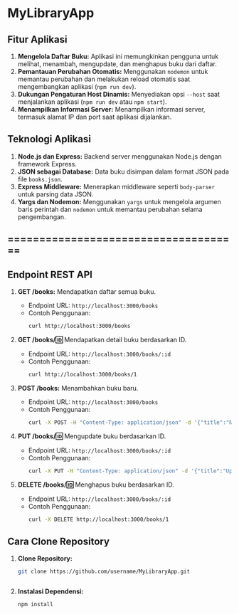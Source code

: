 # MyLibraryApp

## Fitur Aplikasi
1. **Mengelola Daftar Buku:** Aplikasi ini memungkinkan pengguna untuk melihat, menambah, mengupdate, dan menghapus buku dari daftar.
2. **Pemantauan Perubahan Otomatis:** Menggunakan `nodemon` untuk memantau perubahan dan melakukan reload otomatis saat mengembangkan aplikasi (`npm run dev`).
3. **Dukungan Pengaturan Host Dinamis:** Menyediakan opsi `--host` saat menjalankan aplikasi (`npm run dev` atau `npm start`).
4. **Menampilkan Informasi Server:** Menampilkan informasi server, termasuk alamat IP dan port saat aplikasi dijalankan.

## Teknologi Aplikasi
1. **Node.js dan Express:** Backend server menggunakan Node.js dengan framework Express.
2. **JSON sebagai Database:** Data buku disimpan dalam format JSON pada file `books.json`.
3. **Express Middleware:** Menerapkan middleware seperti `body-parser` untuk parsing data JSON.
4. **Yargs dan Nodemon:** Menggunakan `yargs` untuk mengelola argumen baris perintah dan `nodemon` untuk memantau perubahan selama pengembangan.
## =====================================

## Endpoint REST API
1. **GET /books:** Mendapatkan daftar semua buku.
   - Endpoint URL: `http://localhost:3000/books`
   - Contoh Penggunaan:
     ```bash
     curl http://localhost:3000/books
     ```

2. **GET /books/:id:** Mendapatkan detail buku berdasarkan ID.
   - Endpoint URL: `http://localhost:3000/books/:id`
   - Contoh Penggunaan:
     ```bash
     curl http://localhost:3000/books/1
     ```

3. **POST /books:** Menambahkan buku baru.
   - Endpoint URL: `http://localhost:3000/books`
   - Contoh Penggunaan:
     ```bash
     curl -X POST -H "Content-Type: application/json" -d '{"title":"New Book","author":"New Author"}' http://localhost:3000/books
     ```

4. **PUT /books/:id:** Mengupdate buku berdasarkan ID.
   - Endpoint URL: `http://localhost:3000/books/:id`
   - Contoh Penggunaan:
     ```bash
     curl -X PUT -H "Content-Type: application/json" -d '{"title":"Updated Book","author":"Updated Author"}' http://localhost:3000/books/1
     ```

5. **DELETE /books/:id:** Menghapus buku berdasarkan ID.
   - Endpoint URL: `http://localhost:3000/books/:id`
   - Contoh Penggunaan:
     ```bash
     curl -X DELETE http://localhost:3000/books/1
     ```

## Cara Clone Repository
1. **Clone Repository:**
   ```bash
   git clone https://github.com/username/MyLibraryApp.git



1. **Instalasi Dependensi:**
   ```bash
   npm install

